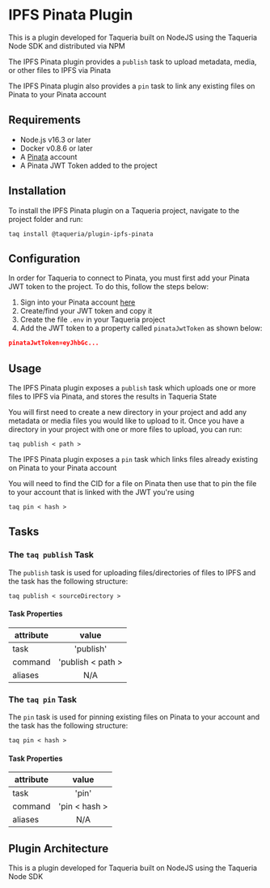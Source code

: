 # IPFS Pinata Plugin

This is a plugin developed for Taqueria built on NodeJS using the Taqueria Node SDK and distributed via NPM

The IPFS Pinata plugin provides a `publish` task to upload metadata, media, or other files to IPFS via Pinata

The IPFS Pinata plugin also provides a `pin` task to link any existing files on Pinata to your Pinata account



## Requirements

- Node.js v16.3 or later
- Docker v0.8.6 or later
- A [Pinata](https://app.pinata.cloud) account
- A Pinata JWT Token added to the project

## Installation

To install the IPFS Pinata plugin on a Taqueria project, navigate to the project folder and run:
```shell
taq install @taqueria/plugin-ipfs-pinata
```

## Configuration

In order for Taqueria to connect to Pinata, you must first add your Pinata JWT token to the project. To do this, follow the steps below:

1. Sign into your Pinata account [here](https://app.pinata.cloud/signin)
2. Create/find your JWT token and copy it
3. Create the file `.env` in your Taqueria project
4. Add the JWT token to a property called `pinataJwtToken` as shown below:

```json
pinataJwtToken=eyJhbGc...
```

## Usage

The IPFS Pinata plugin exposes a `publish` task which uploads one or more files to IPFS via Pinata, and stores the results in Taqueria State

You will first need to create a new directory in your project and add any metadata or media files you would like to upload to it. Once you have a directory in your project with one or more files to upload, you can run:

```shell
taq publish < path >
```

The IPFS Pinata plugin exposes a `pin` task which links files already existing on Pinata to your Pinata account

You will need to find the CID for a file on Pinata then use that to pin the file to your account that is linked with the JWT you're using

```shell
taq pin < hash >
```

## Tasks

### The `taq publish` Task

The `publish` task is used for uploading files/directories of files to IPFS and the task has the following structure:

```shell
taq publish < sourceDirectory >
```

#### Task Properties

|  attribute |  value                          | 
|------------|:-------------------------------:|
|  task      | 'publish'                       | 
|  command   | 'publish < path >               | 
|  aliases   | N/A                             |  

### The `taq pin` Task

The `pin` task is used for pinning existing files on Pinata to your account and the task has the following structure:

```shell
taq pin < hash >
```

#### Task Properties

|  attribute |  value                          | 
|------------|:-------------------------------:|
|  task      | 'pin'                           | 
|  command   | 'pin < hash >                   | 
|  aliases   | N/A                             |  


## Plugin Architecture

This is a plugin developed for Taqueria built on NodeJS using the Taqueria Node SDK
